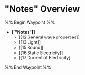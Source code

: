 # "Notes" Overview
%% Begin Waypoint %%
- **[["Notes"]]**
	- [[12 General wave properties]]
	- [[13 Light]]
	- [[15 Sound]]
	- [[16 Static Electricity]]
	- [[17 Current of Electricity]]

%% End Waypoint %%
